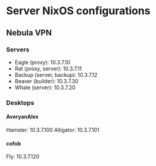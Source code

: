 # Server NixOS configurations

## Nebula VPN

### Servers

* Eagle (proxy): 10.3.7.10
* Rat (proxy, server): 10.3.7.11
* Backup (server, backup): 10.3.7.12
* Beaver (builder): 10.3.7.30
* Whale (server): 10.3.7.20

### Desktops

#### AveryanAlex

Hamster: 10.3.7.100
Alligator: 10.3.7.101

#### cofob

Fly: 10.3.7.120
